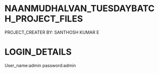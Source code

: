 # NAANMUDHALVAN_TUESDAYBATCH_PROJECT_FILES
PROJECT_CREATER BY: SANTHOSH KUMAR E
# LOGIN_DETAILS
User_name:admin 
password:admin 
